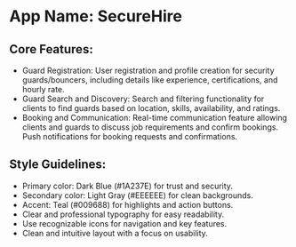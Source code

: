 # **App Name**: SecureHire

## Core Features:

- Guard Registration: User registration and profile creation for security guards/bouncers, including details like experience, certifications, and hourly rate.
- Guard Search and Discovery: Search and filtering functionality for clients to find guards based on location, skills, availability, and ratings.
- Booking and Communication: Real-time communication feature allowing clients and guards to discuss job requirements and confirm bookings. Push notifications for booking requests and confirmations.

## Style Guidelines:

- Primary color: Dark Blue (#1A237E) for trust and security.
- Secondary color: Light Gray (#EEEEEE) for clean backgrounds.
- Accent: Teal (#009688) for highlights and action buttons.
- Clear and professional typography for easy readability.
- Use recognizable icons for navigation and key features.
- Clean and intuitive layout with a focus on usability.